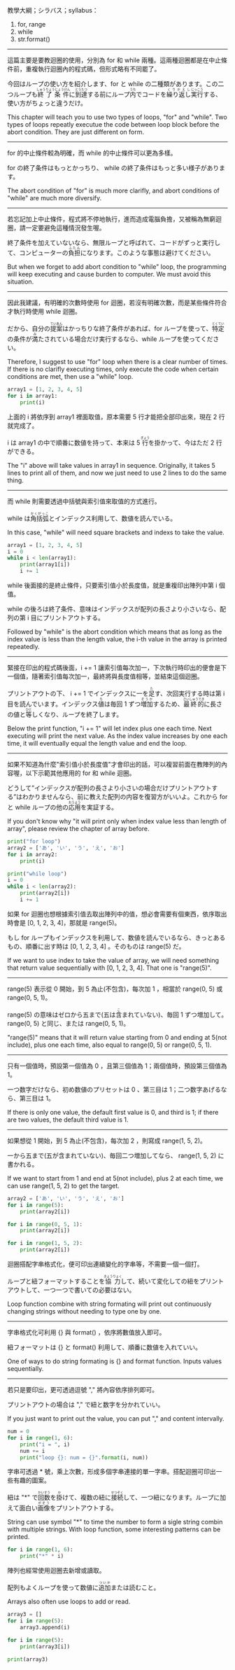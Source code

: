 教學大綱；シラバス；syllabus：
1. for, range
2. while
3. str.format()

---

這篇主要是要教迴圈的使用，分別為 for 和 while 兩種。這兩種迴圈都是在中止條件前，重複執行迴圈內的程式碼，但形式略有不同罷了。

今回はループの使い方を紹介します、for と while の二種類があります。この二つループも<ruby>終了条件<rt>しゅうりょうじょうけん</rt></ruby>に<ruby>到達<rt>とうたつ</rt></ruby>する前にループ<ruby>内<rt>うち</rt></ruby>でコードを<ruby>繰り返し<rt>くりかえし</rt>実行<rt>じっこう</rt></ruby>する、使い方がちょっと違うだけ。

This chapter will teach you to use two types of loops, "for" and "while". Two types of loops repeatly executue the code between loop block before the abort condition. They are just different on form.

---

for 的中止條件較為明確，而 while 的中止條件可以更為多樣。

for の終了条件はもっとかっちり、 while の終了条件はもっと多い様子があります。

The abort condition of "for" is much more clarifly, and abort conditions of "while" are much more diversify. 

---

若忘記加上中止條件，程式將不停地執行，進而造成電腦負擔，又被稱為無窮迴圈，請一定要避免這種情況發生喔。

終了条件を加えていないなら、無限ループと呼ばれて、コードがずっと実行して、コンピューターの<ruby>負担<rt>ふたん</rt></ruby>になります。このような事態は避けてください。

But when we forget to add abort condition to "while" loop, the programming will keep executing and cause burden to computer. We must avoid this situation.

---

因此我建議，有明確的次數時使用 for 迴圈，若沒有明確次數，而是某些條件符合才執行時使用 while 迴圈。

だから、自分の<ruby>提案<rt>ていあん</rt></ruby>はかっちりな終了条件があれば、for ループを使って、<ruby>特定<rt>とくてい</rt></ruby>の条件が<ruby>満<rt>み</rt></ruby>たされている場合だけ実行するなら、while ループを使ってください。

Therefore, I suggest to use "for" loop when there is a clear number of times. If there is no clarifly executing times, only execute the code when certain conditions are met, then use a "while" loop.

```python
array1 = [1, 2, 3, 4, 5]
for i in array1:
    print(i)
```

上面的 i 將依序到 array1 裡面取值，原本需要 5 行才能把全部印出來，現在 2 行就完成了。

i は array1 の中で順番に数値を持って、本来は 5 <ruby>行<rt>ぎょう</rt></ruby>を掛かって、今はただ 2 行ができる。

The "i" above will take values in array1 in sequence. Originally, it takes 5 lines to print all of them, and now we just need to use 2 lines to do the same thing.

---

而 while 則需要透過中括號與索引值來取值的方式進行。

while は<ruby>角括弧<rt>かくがっこ</rt></ruby>とインデックス利用して、数値を読んでいる。

In this case, "while" will need square brackets and indexs to take the value.

```python
array1 = [1, 2, 3, 4, 5]
i = 0
while i < len(array1):
    print(array1[i])
    i += 1
```

while 後面接的是終止條件，只要索引值小於長度值，就是重複印出陣列中第 i 個值。

while の後ろは終了条件、意味はインデックスが配列の長さより小さいなら、配列の第 i 目にプリントアウトする。

Followed by "while" is the abort condition which means that as long as the index value is less than the length value, the i-th value in the array is printed repeatedly.

---

緊接在印出的程式碼後面，i += 1 讓索引值每次加一，下次執行時印出的便會是下一個值，隨著索引值每次加一，最終將與長度值相等，並結束這個迴圈。

プリントアウトの下、 i += 1 でインデックスに一を<ruby>足<rt>た</rt></ruby>す、次回実行する時は第 i 目を読んでいます。インデックス<ruby>値<rt>ち</rt></ruby>は毎回 1 ずつ<ruby>増加<rt>ぞうか</rt></ruby>するため、<ruby>最終的<rt>さいしゅうてき</rt></ruby>に長さの値と<ruby>等<rt>ひと</rt></ruby>しくなり、ループを終了します。

Below the print function, "i += 1" will let index plus one each time. Next executing will print the next value. As the index value increases by one each time, it will eventually equal the length value and end the loop.

---

如果不知道為什麼"索引值小於長度值"才會印出的話，可以複習前面在教陣列的內容喔，以下示範其他應用的 for 和 while 迴圈。

どうして”インデックスが配列の長さより小さいの場合だけプリントアウトする”はわかりませんなら、前に教えた配列の内容を復習方がいいよ。これから for と while ループの他の<ruby>応用<rt>おうよう</rt></ruby>を実証する。

If you don't know why "it will print only when index value less than length of array", please review the chapter of array before. 

```python
print("for loop")
array2 = ['あ', 'い', 'う', 'え', 'お']
for i in array2:
    print(i)

print("while loop")
i = 0
while i < len(array2):
    print(array2[i])
    i += 1
```

如果 for 迴圈也想根據索引值去取出陣列中的值，想必會需要有個東西，依序取出時會是 [0, 1, 2, 3, 4]，那就是 range(5)。

もし for ループもインデックスを利用して、数値を読んでいるなら、きっとあるもの、順番に出す時は [0, 1, 2, 3, 4] 。そのものは range(5) だ。

If we want to use index to take the value of array, we will need something that return value sequentially with [0, 1, 2, 3, 4]. That one is "range(5)".

---

range(5) 表示從 0 開始，到 5 為止(不包含)，每次加 1 ，相當於 range(0, 5) 或 range(0, 5, 1)。

range(5) の意味はゼロから五まで(五は<ruby>含<rt>こ</rt></ruby>まれていない)、毎回 1 ずつ増加して。range(0, 5) と同じ、または range(0, 5, 1)。

"range(5)" means that it will return value starting from 0 and ending at 5(not include), plus one each time, also equal to range(0, 5) or range(0, 5, 1).

---

只有一個值時，預設第一個值為 0 ，且第三個值為 1；兩個值時，預設第三個值為 1。

一つ数字だけなら、初め数値のプリセットは 0 、第三目は 1；二つ数字あげるなら、第三目は 1。

If there is only one value, the default first value is 0, and third is 1; if there are two values, the default third value is 1.

---

如果想從 1 開始，到 5 為止(不包含)，每次加 2 ，則寫成 range(1, 5, 2)。

一から五まで(五が含まれていない)、毎回二つ増加してなら、 range(1, 5, 2) に書かれる。

If we want to start from 1 and end at 5(not include), plus 2 at each time, we can use range(1, 5, 2) to get the target.

```python
array2 = ['あ', 'い', 'う', 'え', 'お']
for i in range(5):
    print(array2[i])

for i in range(0, 5, 1):
    print(array2[i])

for i in range(1, 5, 2):
    print(array2[i])
```

迴圈搭配字串格式化，便可印出連續變化的字串等，不需要一個一個打。

ループと紐フォーマットすることを<ruby>協力<rt>きょうりょく</rt></ruby>して、続いて変化しての紐をプリントアウトして、一つ一つで書いての必要はない。

Loop function combine with string formating will print out continuously changing strings without needing to type one by one.

---

字串格式化可利用 {} 與 format() ，依序將數值放入即可。

紐フォーマットは {} と format() 利用して、順番に数値を入れていい。

One of ways to do string formating is {} and format function. Inputs values sequentially.

---

若只是要印出，更可透過逗號 "," 將內容依序排列即可。

プリントアウトの場合は "," で紐と数字を分かれていい。

If you just want to print out the value, you can put "," and content intervally.

```python
num = 0
for i in range(1, 6):
    print("i = ", i)
    num += i
    print("loop {}: num = {}".format(i, num))
```

字串可透過 * 號，乘上次數，形成多個字串連接的單一字串。搭配迴圈可印出一些有趣的圖案。

紐は "*" で<ruby>回数<rt>かいすう</rt></ruby>を<ruby>掛<rt>か</rt></ruby>けて、複数の紐に<ruby>接続<rt>せつぞく</rt></ruby>して、一つ紐になります。ループに加えて面白い<ruby>画像<rt>がぞう</rt></ruby>をプリントアウトする。

String can use symbol "*" to time the number to form a sigle string combin with multiple strings. With loop function, some interesting patterns can be printed.

```python
for i in range(1, 6):
    print("*" * i)
```

陣列也經常使用迴圈去新增或讀取。

配列もよくループを使って数値に<ruby>追加<rt>ついか</rt></ruby>または読むこと。

Arrays also often use loops to add or read.

```python
array3 = []
for i in range(5):
    array3.append(i)

for i in range(5):
    print(array3[i])

print(array3)
```
